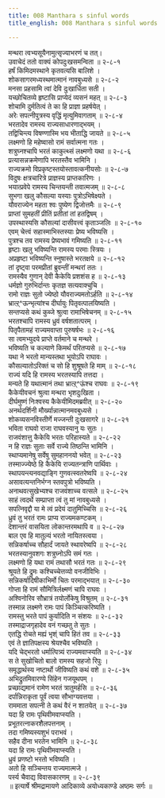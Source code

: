 ```yaml
---
title: 008 Manthara s sinful words
title_english: 008 Manthara s sinful words

---
```

<div class="audioEmbed"  caption="श्रीराम-हरिसीताराममूर्ति-घनपाठिभ्यां वचनम्" src="https://archive.org/download/Ramayana-recitation-Sriram-harisItArAmamUrti-Ghanapaati-v2/Kanda_2/Kanda_2_AYK-008-Mandthara_Durbhodhaha.mp3"></div>

मन्थरा त्वभ्यसूयैनामुत्सृज्याभरणं च तत्।  
उवाचेदं ततो वाक्यं कोपदुःखसमन्विता ॥ २-८-१  
हर्षं किमिदमस्थाने कृतवत्यसि बालिशे ।  
शोकसागरमध्यस्थमात्मानं नावबुध्यसे ॥ २-८-२  
मनसा प्रहसामि त्वां देवि दुःखार्धिता सती ।  
यच्छोचितव्ये हृष्टासि प्राप्येदं व्यसनं महत् ॥ २-८-३  
शोचामि दुर्मतित्वं ते का हि प्राज्ञा प्रहर्षयेत् ।  
अरेः सपत्नीपुत्रस्य वृद्धिं मृत्युमिवागताम् ॥ २-८-४  
भरतादेव रामस्य राज्यसाधारणाद्भयम् ।  
तद्विचिन्त्य विषण्णास्मि भय भीताद्धि जायते ॥ २-८-५  
लक्ष्मणो हि महेष्वासो रामं सर्वात्मना गतः ।  
शत्रुघ्नश्चापि भरतं काकुत्थ्सं लक्ष्मणो यथा ॥ २-८-६  
प्रत्यासन्नक्रमेणापि भरतस्तैव भामिनि ।  
राज्यक्रमो विप्रकृष्टस्तयोस्तावत्कनीयसोः ॥ २-८-७  
विदुषः क्षत्रचारित्रे प्राज्ञस्य प्राप्तकारिणः ।  
भयात्प्रवेपे रामस्य चिन्तयन्ती तवात्मजम् ॥ २-८-८  
सुभगा खलु कौसल्या यस्याः पुत्रोऽभिषेक्ष्यते ।  
यौवराज्येन महता श्वः पुष्येण द्विजोत्तमैः ॥ २-८-९  
प्राप्तां सुमहतीं प्रीतिं प्रतीतां तां हतद्विषम् ।  
उपस्थास्यसि कौसल्यां दासीवत्त्वं कृताञ्जलिः ॥ २-८-१०  
एवम् चेत्त्वं सहास्माभिस्तस्याः प्रेष्य भविष्यसि ।  
पुत्रश्च तव रामस्य प्रेष्यभावं गमिष्यति ॥ २-८-११  
हृष्टाः खलु भविष्यन्ति रामस्य परमाः स्त्रियः ।  
अप्रहृष्टा भविष्यन्ति स्नुषास्ते भरतक्षये ॥ २-८-१२  
तां दृष्ट्वा परमप्रीतां ब्रुवन्तीं मन्थरां ततः ।  
रामस्यैव गुणान् देवी कैकेयि प्रशशंस ह ॥ २-८-१३  
धर्मज्ञो गुरुभिर्दान्तः कृतज्ञ सत्यवाक्चुचि ।  
रामो राज्ञः सुतो ज्येष्ठो यौवराज्यमतोऽर्हति ॥ २-८-१४  
भ्रात्ऱ्^ऊन्भृत्यांश्च दीर्घायुः पितृवत्पालयिष्यति ।  
सन्तप्यसे कथं कुब्जे श्रुत्वा रामाभिषेचनम् ॥ २-८-१५  
भरतश्चापि रामस्य ध्रुवं वर्षशतात्परम् ।  
पितृपैतामहं राज्यमवाप्ता पुरुषर्षभः ॥ २-८-१६  
सा त्वमभ्युदये प्राप्ते वर्तमाने च मन्थरे ।  
भविष्यति च कल्याणे किमर्थं परितप्यसे ॥ २-८-१७  
यथा ने भरतो मान्यस्तथा भूयोऽपि राघावः ।  
कौसल्यातोऽरिक्तं च सो हि शुश्रूषते हि माम् ॥ २-८-१८  
राज्यं यदि हि रामस्य भरतस्यापि तत्तदा ।  
मन्यते हि यथात्मानं तथा भ्रात्ऱ्^ऊंश्च राघवः ॥ २-८-१९  
कैकेयीवचनं श्रुत्वा मन्थरा भृशदुःखिता ।  
दीर्घमुष्णं निःश्वस्य कैकेयीमिदमब्रवीत् ॥ २-८-२०  
अनर्थदर्शिनी मौर्ख्यान्नात्मानमवबुध्यसे ।  
शोकव्यसनविस्तीर्णे मज्जन्ती दुःखसागरे ॥ २-८-२१  
भविता राघवो राजा राघवस्यानु यः सुतः ।  
राजवंशात्तु कैकेयि भरतः परिहास्यते ॥ २-८-२२  
न हि राज्ञः सुताः सर्वे राज्ये तिष्ठन्ति भामिनि ।  
स्थाप्यमानेषु सर्वेषु सुमहाननयो भवेत् ॥ २-८-२३  
तस्माज्ज्येष्ठे हि कैकेयि राज्यतन्त्राणि पार्थिवाः ।  
स्थापयन्त्यनवद्याङ्गि गुणवत्स्वतरेष्वपि ॥ २-८-२४  
असावत्यन्तनिर्भग्न स्तवपुत्रो भविष्यति ।  
अनाथवत्सुखेभ्यश्च राजवंशाच्च वत्सले ॥ २-८-२५  
साहं त्वदर्थे सम्प्राप्ता त्वं तु मां नावबुध्यसे ।  
सपत्निवृद्दौ या मे त्वं प्रदेयं दातुमिच्चिसि ॥ २-८-२६  
ध्रुवं तु भरतं रामः प्राप्य राज्यमकण्टकम् ।  
देशान्तरं वासयिता लोकान्तरमथापि व ॥ २-८-२७  
बाल एव हि मातुल्यं भरतो नायितस्त्वया ।  
सन्निकर्षाच्च सौहार्दं जायते स्थावरेष्वपि ॥ २-८-२८  
भरतस्यानुवशगः शत्रुघ्नोऽपि समं गतः ।  
लक्ष्मणो हि यथा रामं तथासौ भरतं गतः ॥ २-८-२९  
श्रूयते हि द्रुमः कश्चिच्चेत्तव्यो वनजीविभिः ।  
सन्निकर्षादिषीकाभिर्मो चितः परमाद्भयात् ॥ २-८-३०  
गोप्ता हि रामं सौमित्रिर्लक्ष्मणं चापि राघवः ।  
अश्विनोरिव सौभ्रात्रं तयोर्लोकेषु विश्रुतम् ॥ २-८-३१  
तस्मान्न लक्ष्मणे रामः पापं किञ्चित्करिष्यति ।  
रामस्तु भरते पापं कुर्यादिति न संशयः ॥ २-८-३२  
तस्माद्राजगृहादेव वनं गच्छतु ते सुतः ।  
एतद्धि रोचते मह्यं भृश्ं चापि हितं तव ॥ २-८-३३  
एवं ते ज्ञातिपक्षस्य श्रेयश्चैव भविष्यति ।  
यदि चेद्भरतो धर्मात्पित्र्यं राज्यमवाप्स्यति ॥ २-८-३४  
स ते सुखोचितो बालो रामस्य सहजो रिपुः ।  
समृद्धार्थस्य नष्टार्थो जीविष्यति कथं वशे ॥ २-८-३५  
अभिद्रुतमिवारण्ये सिंहेन गजयूथपम् ।  
प्रच्छाद्यमानं रामेण भरतं त्रातुमर्हसि ॥ २-८-३६  
दर्पान्निराकृता पूर्वं त्वया सौभाग्यवत्तया ।  
राममाता सपत्नी ते कथं वैरं न शातयेत् ॥ २-८-३७  
यदा हि रामः पृथिवीमवाप्स्यति ।  
प्रभूतरत्नाकरशैलपत्तनाम् ।  
तदा गमिष्यस्यशुभं पराभवं ।  
सहैव दीना भरतेन भामिनि ॥ २-८-३८  
यदा हि रामः पृथिवीमवाप्स्यति ।  
ध्रुवं प्रणष्टो भरतो भविष्यति ।  
अतो हि सञ्चिन्तय राज्यमात्मजे ।  
पर्स्य चैवाद्य विवासकारणम् ॥ २-८-३९  
॥ इत्यार्षे श्रीमद्रामायणे आदिकाव्ये अयोध्यकाण्डे अष्ठमः सर्गः ॥